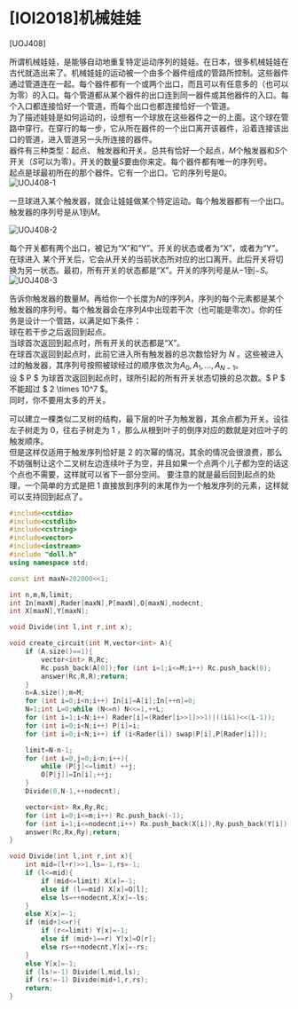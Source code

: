 # [IOI2018]机械娃娃
[UOJ408]

所谓机械娃娃，是能够自动地重复特定运动序列的娃娃。在日本，很多机械娃娃在古代就造出来了。机械娃娃的运动被一个由多个器件组成的管路所控制。这些器件通过管道连在一起。每个器件都有一个或两个出口，而且可以有任意多的（也可以为零）的入口。每个管道都从某个器件的出口连到同一器件或其他器件的入口。每个入口都连接恰好一个管道，而每个出口也都连接恰好一个管道。  
为了描述娃娃是如何运动的，设想有一个球放在这些器件之一的上面。这个球在管路中穿行。在穿行的每一步，它从所在器件的一个出口离开该器件，沿着连接该出口的管道，进入管道另一头所连接的器件。  
器件有三种类型：起点、 触发器和开关。总共有恰好一个起点，$M$个触发器和$S$个开关（$S$可以为零）。开关的数量$S$要由你来定。每个器件都有唯一的序列号。  
起点是球最初所在的那个器件。它有一个出口。它的序列号是$0$。  
![UOJ408-1](_v_images/20190205232658511_259238570.png)

一旦球进入某个触发器，就会让娃娃做某个特定运动。每个触发器都有一个出口。触发器的序列号是从$1$到$M$。

![UOJ408-2](_v_images/20190205232718463_469829623.png)

每个开关都有两个出口，被记为“X”和“Y”。开关的状态或者为“X”，或者为“Y”。在球进入
某个开关后，它会从开关的当前状态所对应的出口离开。此后开关将切换为另一状态。最初，所有开关的状态都是“X”。开关的序列号是从$-1$到$-S$。
![UOJ408-3](_v_images/20190205232742360_1985592833.png)

告诉你触发器的数量$M$。再给你一个长度为$N$的序列$A$，序列的每个元素都是某个触发器的序列号。每个触发器会在序列$A$中出现若干次（也可能是零次）。你的任务是设计一个管路，以满足如下条件：  
球在若干步之后返回到起点。  
当球首次返回到起点时，所有开关的状态都是“X”。  
在球首次返回到起点时，此前它进入所有触发器的总次数恰好为 $N$ 。这些被进入过的触发器，其序列号按照被球经过的顺序依次为$A_0,A_1,\ldots,A_{N-1}$。  
设 $ P $ 为球首次返回到起点时，球所引起的所有开关状态切换的总次数。$ P $ 不能超过 $ 2 \times 10^7 $。  
同时，你不要用太多的开关。

可以建立一棵类似二叉树的结构，最下层的叶子为触发器，其余点都为开关。设往左子树走为 0，往右子树走为 1 ，那么从根到叶子的倒序对应的数就是对应叶子的触发顺序。  
但是这样仅适用于触发序列恰好是 2 的次幂的情况，其余的情况会很浪费，那么不妨强制让这个二叉树左边连续叶子为空，并且如果一个点两个儿子都为空的话这个点也不需要，这样就可以省下一部分空间。
要注意的就是最后回到起点的处理，一个简单的方式是把 1 直接放到序列的末尾作为一个触发序列的元素，这样就可以支持回到起点了。

```cpp
#include<cstdio>
#include<cstdlib>
#include<cstring>
#include<vector>
#include<iostream>
#include "doll.h"
using namespace std;

const int maxN=202000<<1;

int n,m,N,limit;
int In[maxN],Rader[maxN],P[maxN],O[maxN],nodecnt;
int X[maxN],Y[maxN];

void Divide(int l,int r,int x);

void create_circuit(int M,vector<int> A){
	if (A.size()==1){
		vector<int> R,Rc;
		Rc.push_back(A[0]);for (int i=1;i<=M;i++) Rc.push_back(0);
		answer(Rc,R,R);return;
	}
	n=A.size();m=M;
	for (int i=0;i<n;i++) In[i]=A[i];In[++n]=0;
	N=1;int L=0;while (N<=n) N<<=1,++L;
	for (int i=1;i<N;i++) Rader[i]=(Rader[i>>1]>>1)|((i&1)<<(L-1));
	for (int i=0;i<N;i++) P[i]=i;
	for (int i=0;i<N;i++) if (i<Rader[i]) swap(P[i],P[Rader[i]]);

	limit=N-n-1;
	for (int i=0,j=0;i<n;i++){
		while (P[j]<=limit) ++j;
		O[P[j]]=In[i];++j;
	}
	Divide(0,N-1,++nodecnt);

	vector<int> Rx,Ry,Rc;
	for (int i=0;i<=m;i++) Rc.push_back(-1);
	for (int i=1;i<=nodecnt;i++) Rx.push_back(X[i]),Ry.push_back(Y[i]);
	answer(Rc,Rx,Ry);return;
}

void Divide(int l,int r,int x){
	int mid=(l+r)>>1,ls=-1,rs=-1;
	if (l<=mid){
		if (mid<=limit) X[x]=-1;
		else if (l==mid) X[x]=O[l];
		else ls=++nodecnt,X[x]=-ls;
	}
	else X[x]=-1;
	if (mid+1<=r){
		if (r<=limit) Y[x]=-1;
		else if (mid+1==r) Y[x]=O[r];
		else rs=++nodecnt,Y[x]=-rs;
	}
	else Y[x]=-1;
	if (ls!=-1) Divide(l,mid,ls);
	if (rs!=-1) Divide(mid+1,r,rs);
	return;
}
```